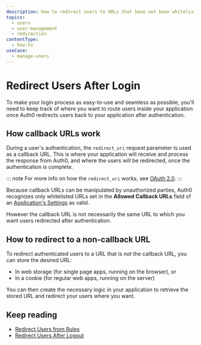 ```yaml
---
description: How to redirect users to URLs that have not been whitelisted
topics:
  - users
  - user-management
  - redirection
contentType:
  - how-to
useCase:
  - manage-users
---
```

# Redirect Users After Login

To make your login process as easy-to-use and seamless as possible, you'll need to keep track of where you want to route users inside your application once Auth0 redirects users back to your application after authentication.

## How callback URLs work

During a user's authentication, the `redirect_uri` request parameter is used as a callback URL. This is where your application will receive and process the response from Auth0, and where the users will be redirected, once the authentication is complete.

::: note
For more info on how the `redirect_uri` works, see [OAuth 2.0](/protocols/oauth2).
:::

Because callback URLs can be manipulated by unauthorized parties, Auth0 recognizes only whitelisted URLs set in the **Allowed Callback URLs** field of an [Application's Settings](${manage_url}/#/applications/${account.clientId}/settings) as valid.

However the callback URL is not necessarily the same URL to which you want users redirected after authentication.

## How to redirect to a non-callback URL

To redirect authenticated users to a URL that is *not* the callback URL, you can store the desired URL:

- In web storage (for single page apps, running on the browser), or
- In a cookie (for regular web apps, running on the server)

You can then create the necessary logic in your application to retrieve the stored URL and redirect your users where you want.

## Keep reading

* [Redirect Users from Rules](/rules/current/redirect)
* [Redirect Users After Logout](/logout#redirect-users-after-logout)